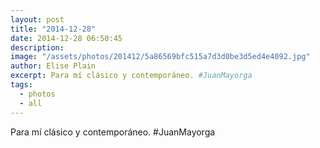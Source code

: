 ```yaml
---
layout: post
title: "2014-12-28"
date: 2014-12-28 06:50:45
description: 
image: "/assets/photos/201412/5a86569bfc515a7d3d0be3d5ed4e4092.jpg"
author: Elise Plain
excerpt: Para mí clásico y contemporáneo. #JuanMayorga
tags: 
  - photos
  - all
---
```


Para mí clásico y contemporáneo. #JuanMayorga
<p></p>
